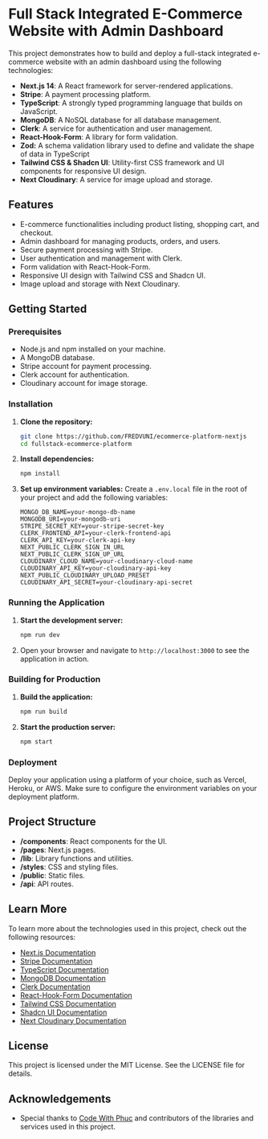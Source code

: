 # Full Stack Integrated E-Commerce Website with Admin Dashboard

This project demonstrates how to build and deploy a full-stack integrated e-commerce website with an admin dashboard using the following technologies:

- **Next.js 14**: A React framework for server-rendered applications.
- **Stripe**: A payment processing platform.
- **TypeScript**: A strongly typed programming language that builds on JavaScript.
- **MongoDB**: A NoSQL database for all database management.
- **Clerk**: A service for authentication and user management.
- **React-Hook-Form**: A library for form validation.
- **Zod:** A schema validation library used to define and validate the shape of data in TypeScript
- **Tailwind CSS & Shadcn UI**: Utility-first CSS framework and UI components for responsive UI design.
- **Next Cloudinary**: A service for image upload and storage.

## Features

- E-commerce functionalities including product listing, shopping cart, and checkout.
- Admin dashboard for managing products, orders, and users.
- Secure payment processing with Stripe.
- User authentication and management with Clerk.
- Form validation with React-Hook-Form.
- Responsive UI design with Tailwind CSS and Shadcn UI.
- Image upload and storage with Next Cloudinary.

## Getting Started

### Prerequisites

- Node.js and npm installed on your machine.
- A MongoDB database.
- Stripe account for payment processing.
- Clerk account for authentication.
- Cloudinary account for image storage.

### Installation

1. **Clone the repository:**

   ```bash
   git clone https://github.com/FREDVUNI/ecommerce-platform-nextjs
   cd fullstack-ecommerce-platform
   ```

2. **Install dependencies:**

   ```bash
   npm install
   ```

3. **Set up environment variables:**
   Create a `.env.local` file in the root of your project and add the following variables:

   ```env
   MONGO_DB_NAME=your-mongo-db-name
   MONGODB_URI=your-mongodb-uri
   STRIPE_SECRET_KEY=your-stripe-secret-key
   CLERK_FRONTEND_API=your-clerk-frontend-api
   CLERK_API_KEY=your-clerk-api-key
   NEXT_PUBLIC_CLERK_SIGN_IN_URL
   NEXT_PUBLIC_CLERK_SIGN_UP_URL
   CLOUDINARY_CLOUD_NAME=your-cloudinary-cloud-name
   CLOUDINARY_API_KEY=your-cloudinary-api-key
   NEXT_PUBLIC_CLOUDINARY_UPLOAD_PRESET
   CLOUDINARY_API_SECRET=your-cloudinary-api-secret
   ```

### Running the Application

1. **Start the development server:**

   ```bash
   npm run dev
   ```

2. Open your browser and navigate to `http://localhost:3000` to see the application in action.

### Building for Production

1. **Build the application:**

   ```bash
   npm run build
   ```

2. **Start the production server:**

   ```bash
   npm start
   ```

### Deployment

Deploy your application using a platform of your choice, such as Vercel, Heroku, or AWS. Make sure to configure the environment variables on your deployment platform.

## Project Structure

- **/components**: React components for the UI.
- **/pages**: Next.js pages.
- **/lib**: Library functions and utilities.
- **/styles**: CSS and styling files.
- **/public**: Static files.
- **/api**: API routes.

## Learn More

To learn more about the technologies used in this project, check out the following resources:

- [Next.js Documentation](https://nextjs.org/docs)
- [Stripe Documentation](https://stripe.com/docs)
- [TypeScript Documentation](https://www.typescriptlang.org/docs/)
- [MongoDB Documentation](https://docs.mongodb.com/)
- [Clerk Documentation](https://docs.clerk.dev/)
- [React-Hook-Form Documentation](https://react-hook-form.com/get-started)
- [Tailwind CSS Documentation](https://tailwindcss.com/docs)
- [Shadcn UI Documentation](https://shadcn.dev/docs)
- [Next Cloudinary Documentation](https://cloudinary.com/documentation/next_integration)

## License

This project is licensed under the MIT License. See the LICENSE file for details.

## Acknowledgements

- Special thanks to [Code With Phuc](https://www.youtube.com/watch?v=SR4dFgdKUyI&t=661s) and contributors of the libraries and services used in this project.
